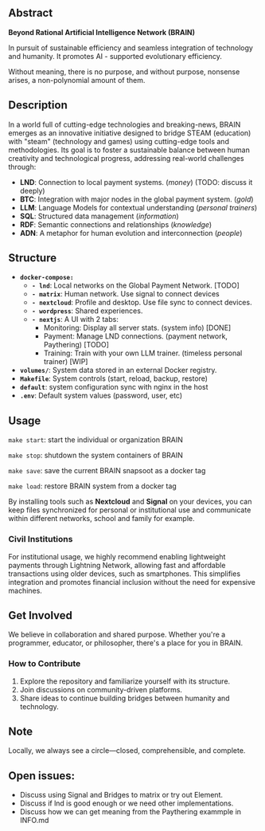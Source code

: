 ## Abstract

**Beyond Rational Artificial Intelligence Network (BRAIN)**

In pursuit of sustainable efficiency and seamless integration of technology and humanity. It promotes AI - supported evolutionary efficiency.

Without meaning, there is no purpose, and without purpose, nonsense arises, a non-polynomial amount of them.

## Description

In a world full of cutting-edge technologies and breaking-news, BRAIN emerges as an innovative initiative designed to bridge STEAM (education) with "steam" (technology and games) using cutting-edge tools and methodologies. Its goal is to foster a sustainable balance between human creativity and technological progress, addressing real-world challenges through:

- **LND**: Connection to local payment systems. (*money*) (TODO: discuss it deeply)
- **BTC**: Integration with major nodes in the global payment system. (*gold*)
- **LLM**: Language Models for contextual understanding (*personal trainers*)
- **SQL**: Structured data management (*information*)
- **RDF**: Semantic connections and relationships (*knowledge*)
- **ADN**: A metaphor for human evolution and interconnection (*people*)

## Structure

- **`docker-compose:`** 
  - **`- lnd`**: Local networks on the Global Payment Network. [TODO]
  - **`- matrix`**: Human network. Use signal to connect devices 
  - **`- nextcloud`**: Profile and desktop. Use file sync to connect devices.
  - **`- wordpress`**: Shared experiences. 
  - **`- nextjs`**: A UI with 2 tabs:
    - Monitoring: Display all server stats. (system info) [DONE]
    - Payment: Manage LND connections. (payment network, Paythering) [TODO]
    - Training: Train with your own LLM trainer. (timeless personal trainer) [WIP]
- **`volumes/`**: System data stored in an external Docker registry.  
- **`Makefile`**: System controls (start, reload, backup, restore)
- **`default`**: system configuration sync with nginx in the host
- **`.env`**: Default system values (password, user, etc)

## Usage

`make start`: start the individual or organization BRAIN

`make stop`: shutdown the system containers of BRAIN

`make save`: save the current BRAIN snapsoot as a docker tag

`make load`: restore BRAIN system from a docker tag

By installing tools such as **Nextcloud** and **Signal** on your devices, you can keep files synchronized for personal or institutional use and communicate within different networks, school and family for example.  

### Civil Institutions

For institutional usage, we highly recommend enabling lightweight payments through Lightning Network, allowing fast and affordable transactions using older devices, such as smartphones. This simplifies integration and promotes financial inclusion without the need for expensive machines.  

## Get Involved

We believe in collaboration and shared purpose. Whether you're a programmer, educator, or philosopher, there's a place for you in BRAIN.  

### How to Contribute

1. Explore the repository and familiarize yourself with its structure.  
2. Join discussions on community-driven platforms.  
3. Share ideas to continue building bridges between humanity and technology.  

## Note

Locally, we always see a circle—closed, comprehensible, and complete.


## Open issues:

- Discuss using Signal and Bridges to matrix or try out Element.
- Discuss if lnd is good enough or we need other implementations.
- Discuss how we can get meaning from the Paythering exammple in INFO.md
